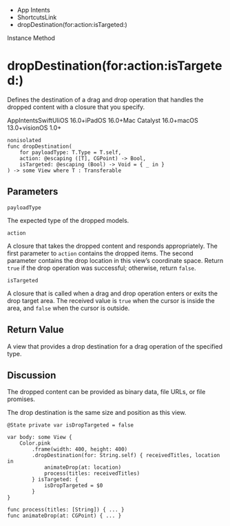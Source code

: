 

- App Intents
- ShortcutsLink
-  dropDestination(for:action:isTargeted:) 

Instance Method

# dropDestination(for:action:isTargeted:)

Defines the destination of a drag and drop operation that handles the dropped content with a closure that you specify.

AppIntentsSwiftUIiOS 16.0+iPadOS 16.0+Mac Catalyst 16.0+macOS 13.0+visionOS 1.0+

``` source
nonisolated
func dropDestination(
    for payloadType: T.Type = T.self,
    action: @escaping ([T], CGPoint) -> Bool,
    isTargeted: @escaping (Bool) -> Void = { _ in }
) -> some View where T : Transferable
```

## Parameters 

`payloadType`  

The expected type of the dropped models.

`action`  

A closure that takes the dropped content and responds appropriately. The first parameter to `action` contains the dropped items. The second parameter contains the drop location in this view’s coordinate space. Return `true` if the drop operation was successful; otherwise, return `false`.

`isTargeted`  

A closure that is called when a drag and drop operation enters or exits the drop target area. The received value is `true` when the cursor is inside the area, and `false` when the cursor is outside.

## Return Value

A view that provides a drop destination for a drag operation of the specified type.

## Discussion

The dropped content can be provided as binary data, file URLs, or file promises.

The drop destination is the same size and position as this view.

```
@State private var isDropTargeted = false

var body: some View {
    Color.pink
        .frame(width: 400, height: 400)
        .dropDestination(for: String.self) { receivedTitles, location in
            animateDrop(at: location)
            process(titles: receivedTitles)
        } isTargeted: {
            isDropTargeted = $0
        }
}

func process(titles: [String]) { ... }
func animateDrop(at: CGPoint) { ... }
```

